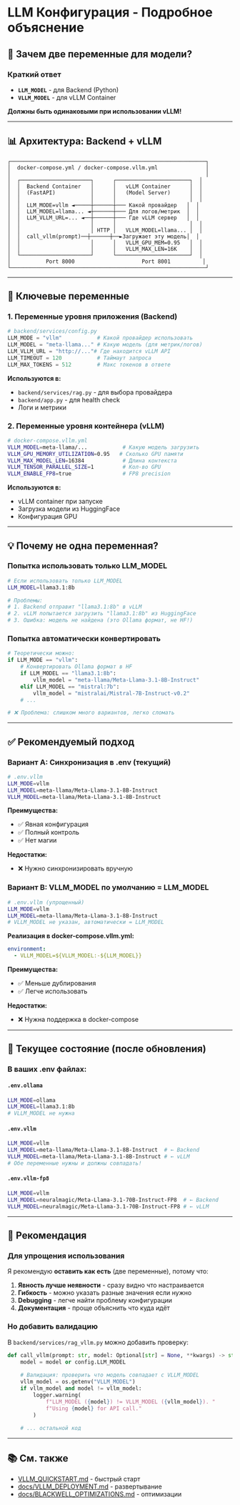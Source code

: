 # LLM Конфигурация - Подробное объяснение

## 🤔 Зачем две переменные для модели?

### Краткий ответ
- **`LLM_MODEL`** - для Backend (Python)
- **`VLLM_MODEL`** - для vLLM Container

**Должны быть одинаковыми при использовании vLLM!**

---

## 📊 Архитектура: Backend + vLLM

```
┌─────────────────────────────────────────────────────────────┐
│  docker-compose.yml / docker-compose.vllm.yml               │
│                                                             │
│  ┌──────────────────────┐      ┌───────────────────────┐  │
│  │  Backend Container   │      │   vLLM Container      │  │
│  │  (FastAPI)           │      │   (Model Server)      │  │
│  │                      │      │                       │  │
│  │  LLM_MODE=vllm ◄─────┼──────┼─── Какой провайдер   │  │
│  │  LLM_MODEL=llama... ◄┼──────┼─── Для логов/метрик  │  │
│  │  LLM_VLLM_URL=... ◄──┼──────┼─── Где vLLM сервер   │  │
│  │                      │      │                       │  │
│  │                      │ HTTP │   VLLM_MODEL=llama... │  │
│  │  call_vllm(prompt)──┼──────┼──►Загружает эту модель│  │
│  │                      │      │   VLLM_GPU_MEM=0.95   │  │
│  │                      │      │   VLLM_MAX_LEN=16K    │  │
│  └──────────────────────┘      └───────────────────────┘  │
│           Port 8000                     Port 8001          │
└─────────────────────────────────────────────────────────────┘
```

---

## 🔑 Ключевые переменные

### 1. Переменные уровня приложения (Backend)

```python
# backend/services/config.py
LLM_MODE = "vllm"           # Какой провайдер использовать
LLM_MODEL = "meta-llama..." # Какую модель (для метрик/логов)
LLM_VLLM_URL = "http://..."# Где находится vLLM API
LLM_TIMEOUT = 120           # Таймаут запроса
LLM_MAX_TOKENS = 512        # Макс токенов в ответе
```

**Используются в:**
- `backend/services/rag.py` - для выбора провайдера
- `backend/app.py` - для health check
- Логи и метрики

### 2. Переменные уровня контейнера (vLLM)

```bash
# docker-compose.vllm.yml
VLLM_MODEL=meta-llama/...           # Какую модель загрузить
VLLM_GPU_MEMORY_UTILIZATION=0.95   # Сколько GPU памяти
VLLM_MAX_MODEL_LEN=16384            # Длина контекста
VLLM_TENSOR_PARALLEL_SIZE=1         # Кол-во GPU
VLLM_ENABLE_FP8=true                # FP8 precision
```

**Используются в:**
- vLLM container при запуске
- Загрузка модели из HuggingFace
- Конфигурация GPU

---

## 💡 Почему не одна переменная?

### Попытка использовать только LLM_MODEL

```bash
# Если использовать только LLM_MODEL
LLM_MODEL=llama3.1:8b

# Проблемы:
# 1. Backend отправит "llama3.1:8b" в vLLM
# 2. vLLM попытается загрузить "llama3.1:8b" из HuggingFace
# 3. Ошибка: модель не найдена (это Ollama формат, не HF!)
```

### Попытка автоматически конвертировать

```python
# Теоретически можно:
if LLM_MODE == "vllm":
    # Конвертировать Ollama формат в HF
    if LLM_MODEL == "llama3.1:8b":
        vllm_model = "meta-llama/Meta-Llama-3.1-8B-Instruct"
    elif LLM_MODEL == "mistral:7b":
        vllm_model = "mistralai/Mistral-7B-Instruct-v0.2"
    # ...

# ❌ Проблема: слишком много вариантов, легко сломать
```

---

## ✅ Рекомендуемый подход

### Вариант A: Синхронизация в .env (текущий)

```bash
# .env.vllm
LLM_MODE=vllm
LLM_MODEL=meta-llama/Meta-Llama-3.1-8B-Instruct
VLLM_MODEL=meta-llama/Meta-Llama-3.1-8B-Instruct
```

**Преимущества:**
- ✅ Явная конфигурация
- ✅ Полный контроль
- ✅ Нет магии

**Недостатки:**
- ❌ Нужно синхронизировать вручную

### Вариант B: VLLM_MODEL по умолчанию = LLM_MODEL

```bash
# .env.vllm (упрощенный)
LLM_MODE=vllm
LLM_MODEL=meta-llama/Meta-Llama-3.1-8B-Instruct
# VLLM_MODEL не указан, автоматически = LLM_MODEL
```

**Реализация в docker-compose.vllm.yml:**
```yaml
environment:
  - VLLM_MODEL=${VLLM_MODEL:-${LLM_MODEL}}
```

**Преимущества:**
- ✅ Меньше дублирования
- ✅ Легче использовать

**Недостатки:**
- ❌ Нужна поддержка в docker-compose

---

## 📝 Текущее состояние (после обновления)

### В ваших .env файлах:

#### `.env.ollama`
```bash
LLM_MODE=ollama
LLM_MODEL=llama3.1:8b
# VLLM_MODEL не нужна
```

#### `.env.vllm`
```bash
LLM_MODE=vllm
LLM_MODEL=meta-llama/Meta-Llama-3.1-8B-Instruct  # ← Backend
VLLM_MODEL=meta-llama/Meta-Llama-3.1-8B-Instruct # ← vLLM
# Обе переменные нужны и должны совпадать!
```

#### `.env.vllm-fp8`
```bash
LLM_MODE=vllm
LLM_MODEL=neuralmagic/Meta-Llama-3.1-70B-Instruct-FP8  # ← Backend
VLLM_MODEL=neuralmagic/Meta-Llama-3.1-70B-Instruct-FP8 # ← vLLM
```

---

## 🎯 Рекомендация

### Для упрощения использования

Я рекомендую **оставить как есть** (две переменные), потому что:

1. **Явность лучше неявности** - сразу видно что настраивается
2. **Гибкость** - можно указать разные значения если нужно
3. **Debugging** - легче найти проблему конфигурации
4. **Документация** - проще объяснить что куда идёт

### Но добавить валидацию

В `backend/services/rag_vllm.py` можно добавить проверку:

```python
def call_vllm(prompt: str, model: Optional[str] = None, **kwargs) -> str:
    model = model or config.LLM_MODEL
    
    # Валидация: проверить что модель совпадает с VLLM_MODEL
    vllm_model = os.getenv("VLLM_MODEL")
    if vllm_model and model != vllm_model:
        logger.warning(
            f"LLM_MODEL ({model}) != VLLM_MODEL ({vllm_model}). "
            f"Using {model} for API call."
        )
    
    # ... остальной код
```

---

## 📚 См. также

- [VLLM_QUICKSTART.md](../VLLM_QUICKSTART.md) - быстрый старт
- [docs/VLLM_DEPLOYMENT.md](VLLM_DEPLOYMENT.md) - развертывание
- [docs/BLACKWELL_OPTIMIZATIONS.md](BLACKWELL_OPTIMIZATIONS.md) - оптимизации

